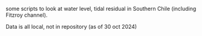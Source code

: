 some scripts to look at water level, tidal residual in Southern Chile (including Fitzroy channel).

Data is all local, not in repository (as of 30 oct 2024) 
